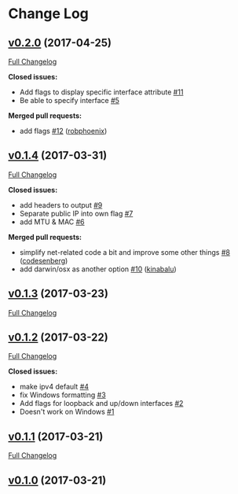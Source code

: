 # Change Log

## [v0.2.0](https://github.com/robphoenix/trawl/tree/v0.2.0) (2017-04-25)
[Full Changelog](https://github.com/robphoenix/trawl/compare/v0.1.4...v0.2.0)

**Closed issues:**

- Add flags to display specific interface attribute [\#11](https://github.com/robphoenix/trawl/issues/11)
- Be able to specify interface [\#5](https://github.com/robphoenix/trawl/issues/5)

**Merged pull requests:**

- add flags [\#12](https://github.com/robphoenix/trawl/pull/12) ([robphoenix](https://github.com/robphoenix))

## [v0.1.4](https://github.com/robphoenix/trawl/tree/v0.1.4) (2017-03-31)
[Full Changelog](https://github.com/robphoenix/trawl/compare/v0.1.3...v0.1.4)

**Closed issues:**

- add headers to output [\#9](https://github.com/robphoenix/trawl/issues/9)
- Separate public IP into own flag [\#7](https://github.com/robphoenix/trawl/issues/7)
- add MTU & MAC [\#6](https://github.com/robphoenix/trawl/issues/6)

**Merged pull requests:**

- simplify net-related code a bit and improve some other things [\#8](https://github.com/robphoenix/trawl/pull/8) ([codesenberg](https://github.com/codesenberg))
- add darwin/osx as another option [\#10](https://github.com/robphoenix/trawl/pull/10) ([kinabalu](https://github.com/kinabalu))

## [v0.1.3](https://github.com/robphoenix/trawl/tree/v0.1.3) (2017-03-23)
[Full Changelog](https://github.com/robphoenix/trawl/compare/v0.1.2...v0.1.3)

## [v0.1.2](https://github.com/robphoenix/trawl/tree/v0.1.2) (2017-03-22)
[Full Changelog](https://github.com/robphoenix/trawl/compare/v0.1.1...v0.1.2)

**Closed issues:**

- make ipv4 default [\#4](https://github.com/robphoenix/trawl/issues/4)
- fix Windows formatting [\#3](https://github.com/robphoenix/trawl/issues/3)
- Add flags for loopback and up/down interfaces [\#2](https://github.com/robphoenix/trawl/issues/2)
- Doesn't work on Windows [\#1](https://github.com/robphoenix/trawl/issues/1)

## [v0.1.1](https://github.com/robphoenix/trawl/tree/v0.1.1) (2017-03-21)
[Full Changelog](https://github.com/robphoenix/trawl/compare/v0.1.0...v0.1.1)

## [v0.1.0](https://github.com/robphoenix/trawl/tree/v0.1.0) (2017-03-21)
